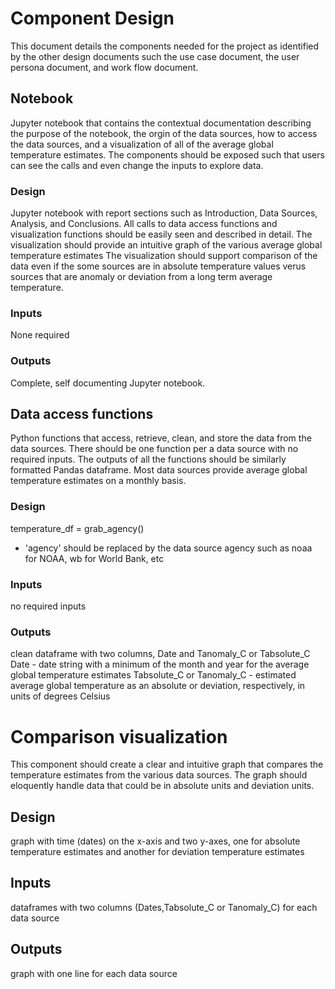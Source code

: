 # Component Design
This document details the components needed for the project as identified by the other design documents such the use case document, the user persona document, and work flow document. 

## Notebook
Jupyter notebook that contains the contextual documentation describing the purpose of the notebook, the orgin of the data sources, how to access the data sources, and a visualization of all of the average global temperature estimates. The components should be exposed such that users can see the calls and even change the inputs to explore data. 

### Design
Jupyter notebook with report sections such as Introduction, Data Sources, Analysis, and Conclusions. All calls to data access functions and visualization functions should be easily seen and described in detail. The visualization should provide an intuitive graph of the various average global temperature estimates The visualization should support comparison of the data even if the some sources are in absolute temperature values verus sources that are anomaly or deviation from a long term average temperature. 

### Inputs
None required

### Outputs
Complete, self documenting Jupyter notebook.

## Data access functions
Python functions that access, retrieve, clean, and store the data from the data sources. There should be one function per a data source with no required inputs. The outputs of all the functions should be similarly formatted Pandas dataframe. Most data sources provide average global temperature estimates on a monthly basis. 

### Design
temperature_df = grab_agency()

* 'agency'  should be replaced by the data source agency such as noaa for NOAA, wb for World Bank, etc

### Inputs
no required inputs

### Outputs
clean dataframe with two columns, Date and Tanomaly_C or Tabsolute_C
Date - date string with a minimum of the month and year for the average global temperature estimates
Tabsolute_C or Tanomaly_C - estimated average global temperature as an absolute or deviation, respectively, in units of degrees Celsius

# Comparison visualization
This component should create a clear and intuitive graph that compares the temperature estimates from the various data sources. The graph should eloquently handle data that could be in absolute units and deviation units.

## Design
graph with time (dates) on the x-axis and two y-axes, one for absolute temperature estimates and another for deviation temperature estimates

## Inputs
dataframes with two columns (Dates,Tabsolute_C or Tanomaly_C) for each data source

## Outputs
graph with one line for each data source
